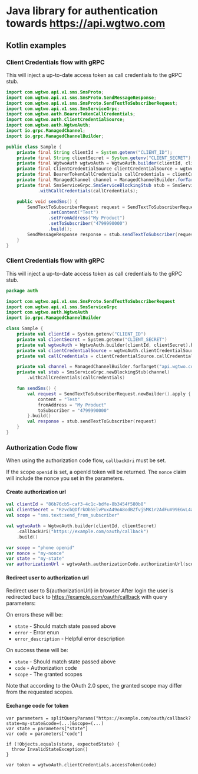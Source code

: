 # Java library for authentication towards https://api.wgtwo.com

## Kotlin examples

### Client Credentials flow with gRPC

This will inject a up-to-date access token as call credentials to the gRPC stub.

```java
import com.wgtwo.api.v1.sms.SmsProto;
import com.wgtwo.api.v1.sms.SmsProto.SendMessageResponse;
import com.wgtwo.api.v1.sms.SmsProto.SendTextToSubscriberRequest;
import com.wgtwo.api.v1.sms.SmsServiceGrpc;
import com.wgtwo.auth.BearerTokenCallCredentials;
import com.wgtwo.auth.ClientCredentialSource;
import com.wgtwo.auth.WgtwoAuth;
import io.grpc.ManagedChannel;
import io.grpc.ManagedChannelBuilder;

public class Sample {
    private final String clientId = System.getenv("CLIENT_ID");
    private final String clientSecret = System.getenv("CLIENT_SECRET");
    private final WgtwoAuth wgtwoAuth = WgtwoAuth.builder(clientId, clientSecret).build();
    private final ClientCredentialSource clientCredentialSource = wgtwoAuth.clientCredentialSource("sms.text:send_to_subscriber");
    private final BearerTokenCallCredentials callCredentials = clientCredentialSource.callCredentials();
    private final ManagedChannel channel = ManagedChannelBuilder.forTarget("api.wgtwo.com:443").build();
    private final SmsServiceGrpc.SmsServiceBlockingStub stub = SmsServiceGrpc.newBlockingStub(channel)
            .withCallCredentials(callCredentials);

    public void sendSms() {
        SendTextToSubscriberRequest request = SendTextToSubscriberRequest.newBuilder()
                .setContent("Test")
                .setFromAddress("My Product")
                .setToSubscriber("4799990000")
                .build();
        SendMessageResponse response = stub.sendTextToSubscriber(request);
    }
}
```

### Client Credentials flow with gRPC

This will inject a up-to-date access token as call credentials to the gRPC stub.

```kotlin
package auth

import com.wgtwo.api.v1.sms.SmsProto.SendTextToSubscriberRequest
import com.wgtwo.api.v1.sms.SmsServiceGrpc
import com.wgtwo.auth.WgtwoAuth
import io.grpc.ManagedChannelBuilder

class Sample {
    private val clientId = System.getenv("CLIENT_ID")
    private val clientSecret = System.getenv("CLIENT_SECRET")
    private val wgtwoAuth = WgtwoAuth.builder(clientId, clientSecret).build()
    private val clientCredentialSource = wgtwoAuth.clientCredentialSource("sms.text:send_to_subscriber")
    private val callCredentials = clientCredentialSource.callCredentials()

    private val channel = ManagedChannelBuilder.forTarget("api.wgtwo.com:443").build()
    private val stub = SmsServiceGrpc.newBlockingStub(channel)
        .withCallCredentials(callCredentials)

    fun sendSms() {
        val request = SendTextToSubscriberRequest.newBuilder().apply {
            content = "Test"
            fromAddress = "My Product"
            toSubscriber = "4799990000"
        }.build()
        val response = stub.sendTextToSubscriber(request)
    }
}
```

### Authorization Code flow
When using the authorization code flow, `callbackUri` must be set.

If the scope `openid` is set, a openId token will be returned.
The `nonce` claim will include the nonce you set in the parameters.

#### Create authorization url
```kotlin
val clientId = "86b76cb5-caf3-4c1c-bdfe-8b3454f580b8"
val clientSecret = "RzvcbQDfrkOb5ElvPuxA49oA8odBZfvj5MK1r2AdFuV99EGvL4aJvARUg637p3QqqgrU6gyG"
val scope = "sms.text:send_from_subscriber"

val wgtwoAuth = WgtwoAuth.builder(clientId, clientSecret)
    .callbackUri("https://example.com/oauth/callback")
    .build()

var scope = "phone openid"
var nonce = "my-nonce"
var state = "my-state"
var authorizationUrl = wgtwoAuth.authorizationCode.authorizationUrl(scope, nonce, state, Prompt.DEFAULT)
```

#### Redirect user to authorization url
Redirect user to ${authorizationUrl} in browser
After login the user is redirected back to https://example.com/oauth/callback with query parameters:

On errors these will be:
- `state` - Should match state passed above
- `error` - Error enun
- `error_description` - Helpful error description

On success these will be:
- `state` - Should match state passed above
- `code` - Authorization code
- `scope` - The granted scopes

Note that according to the OAuth 2.0 spec, the granted scope may differ from the requested scopes.

#### Exchange code for token

```
var parameters = splitQueryParams("https://example.com/oauth/callback?state=my-state&code=(...)&scope=(...)
var state = parameters["state"]
var code = parameters["code"]

if (!Objects.equals(state, expectedState) {
  throw InvalidStateException()
}

var token = wgtwoAuth.clientCredentials.accessToken(code)
```
